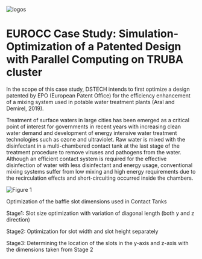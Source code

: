 ![logos](https://user-images.githubusercontent.com/30440239/133421092-b6e22afc-0e28-4d0e-9c64-f1294ed0bbbe.png)

# EUROCC Case Study: Simulation-Optimization of a Patented Design with Parallel Computing on TRUBA cluster

In the scope of this case study, DSTECH intends to first optimize a design patented by EPO (European Patent Office) for the efficiency enhancement of a mixing system used in potable water treatment plants (Aral and Demirel, 2019). 

Treatment of surface waters in large cities has been emerged as a critical point of interest for governments in recent years with increasing clean water demand and development of energy intensive water treatment technologies such as ozone and ultraviolet. Raw water is mixed with the disinfectant in a multi-chambered contact tank at the last stage of the treatment procedure to remove viruses and pathogens from the water. Although an efficient contact system is required for the effective disinfection of water with less disinfectant and energy usage, conventional mixing systems suffer from low mixing and high energy requirements due to the recirculation effects and short-circuiting occurred inside the chambers. 

![Figure 1](https://user-images.githubusercontent.com/30440239/133422087-75510ae3-89fb-4397-b744-1eb514a6fe96.png)

Optimization of the baffle slot dimensions used in Contact Tanks

Stage1: Slot size optimization with variation of diagonal length (both y and z direction)

Stage2: Optimization for slot width and slot height separately

Stage3: Determining the location of the slots in the y-axis and z-axis with the dimensions taken from Stage 2
